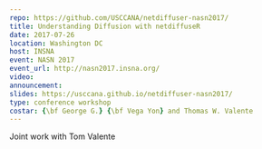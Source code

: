 ```yaml
---
repo: https://github.com/USCCANA/netdiffuser-nasn2017/
title: Understanding Diffusion with netdiffuseR
date: 2017-07-26
location: Washington DC
host: INSNA
event: NASN 2017
event_url: http://nasn2017.insna.org/
video:
announcement:
slides: https://usccana.github.io/netdiffuser-nasn2017/
type: conference workshop
costar: {\bf George G.} {\bf Vega Yon} and Thomas W. Valente
---
```


Joint work with Tom Valente

